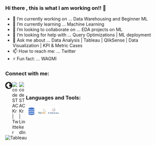 ### Hi there , this is what I am working on!! 👋



- 🔭 I’m currently working on ... Data Warehousing and Beginner ML
- 🌱 I’m currently learning ... Machine Learning
- 👯 I’m looking to collaborate on ... EDA projects on ML
- 🤔 I’m looking for help with ... Query Optimizations | ML deployment
- 💬 Ask me about ... Data Analysis | Tableau | QlikSense | Data Visualization | KPI & Metric Cases
- 📫 How to reach me: ... Twitter
- ⚡ Fun fact: ... WAGMI

### Connect with me:

[<img align="left" alt="codeSTACKr.com" width="22px" src="https://raw.githubusercontent.com/iconic/open-iconic/master/svg/globe.svg" />][website]
[<img align="left" alt="codeSTACKr | Twitter" width="22px" src="https://cdn.jsdelivr.net/npm/simple-icons@v3/icons/twitter.svg" />][twitter]
[<img align="left" alt="codeSTACKr | LinkedIn" width="22px" src="https://cdn.jsdelivr.net/npm/simple-icons@v3/icons/linkedin.svg" />][linkedin]

<br />

### Languages and Tools:


<img align="left" alt="SQL" width="35px" src="https://raw.githubusercontent.com/github/explore/80688e429a7d4ef2fca1e82350fe8e3517d3494d/topics/sql/sql.png" />
<img align="left" alt="MySQL" width="35px" src="https://raw.githubusercontent.com/github/explore/80688e429a7d4ef2fca1e82350fe8e3517d3494d/topics/mysql/mysql.png" />
<img align="left" alt="Tableau" width="35px" src="https://github.com/AnkitMadhukar/Documentations/blob/main/Tableau.jfif" />


<br />
<br />

[website]: https://public.tableau.com/app/profile/ankit.madhukar
[twitter]: https://twitter.com/ankit_madhukar
[linkedin]: https://www.linkedin.com/in/ankitmadhukar/


<img align="left" alt="Tableau" width="800px" src="https://user-images.githubusercontent.com/20611080/155569892-953f836d-5b53-43e6-82d5-ff779417cb30.JPG" />
